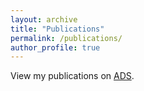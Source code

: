 ```yaml
---
layout: archive
title: "Publications"
permalink: /publications/
author_profile: true
---
```


View my publications on [ADS](https://ui.adsabs.harvard.edu/search/p_=0&q=%20%20author%3A%22%5EDing%2C%20Yuanze%22&sort=date%20desc%2C%20bibcode%20desc).
